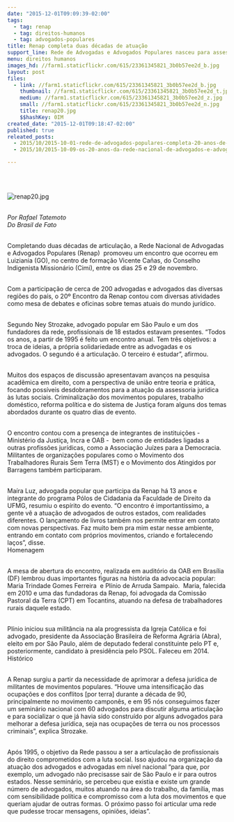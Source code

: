 ```yaml
---
date: "2015-12-01T09:09:39-02:00"
tags:
  - tag: renap
  - tag: direitos-humanos
  - tag: advogados-populares
title: Renap completa duas décadas de atuação
support_line: Rede de Advogadas e Advogados Populares nasceu para assessorar movimentos populares.
menu: direitos humanos
images_hd: //farm1.staticflickr.com/615/23361345821_3b0b57ee2d_b.jpg
layout: post
files:
  - link: //farm1.staticflickr.com/615/23361345821_3b0b57ee2d_b.jpg
    thumbnail: //farm1.staticflickr.com/615/23361345821_3b0b57ee2d_t.jpg
    medium: //farm1.staticflickr.com/615/23361345821_3b0b57ee2d_z.jpg
    small: //farm1.staticflickr.com/615/23361345821_3b0b57ee2d_n.jpg
    title: renap20.jpg
    $$hashKey: 0IM
created_date: "2015-12-01T09:18:47-02:00"
published: true
releated_posts:
  - 2015/10/2015-10-01-rede-de-advogados-populares-completa-20-anos-de-historia.md
  - 2015/10/2015-10-09-os-20-anos-da-rede-nacional-de-advogados-e-advogadas-populares.md

---
```

<p>&nbsp;</p>

<p><br />
<img alt="renap20.jpg" src="//farm1.staticflickr.com/615/23361345821_3b0b57ee2d_b.jpg" /></p>

<p><br />
<em>Por Rafael Tatemoto<br />
Do Brasil de Fato</em></p>

<p><br />
Completando duas d&eacute;cadas de articula&ccedil;&atilde;o, a Rede Nacional de Advogadas e Advogados Populares (Renap) &nbsp;promoveu um encontro que ocorreu em Luiziania (GO), no centro de forma&ccedil;&atilde;o Vicente Ca&ntilde;as, do Conselho Indigenista Mission&aacute;rio (Cimi), entre os dias 25 e 29 de novembro.&nbsp;</p>

<p><br />
Com a participa&ccedil;&atilde;o de cerca de 200 advogadas e advogados das diversas regi&otilde;es do pa&iacute;s, o 20&ordm; Encontro da Renap contou com diversas atividades como mesa de debates e oficinas sobre temas atuais do mundo jur&iacute;dico.</p>

<p><br />
Segundo Ney Strozake, advogado popular em S&atilde;o Paulo e um dos fundadores da rede, profissionais de 18 estados estavam presentes. &ldquo;Todos os anos, a partir de 1995 &eacute; feito um encontro anual. Tem tr&ecirc;s objetivos: a troca de ideias, a pr&oacute;pria solidariedade entre as advogadas e os advogados. O segundo &eacute; a articula&ccedil;&atilde;o. O terceiro &eacute; estudar&rdquo;, afirmou.</p>

<p><br />
Muitos dos espa&ccedil;os de discuss&atilde;o apresentavam avan&ccedil;os na pesquisa acad&ecirc;mica em direito, com a perspectiva de uni&atilde;o entre teoria e pr&aacute;tica, focando poss&iacute;veis desdobramentos para a atua&ccedil;&atilde;o da assessoria jur&iacute;dica &agrave;s lutas sociais. Criminaliza&ccedil;&atilde;o dos movimentos populares, trabalho dom&eacute;stico, reforma pol&iacute;tica e do sistema de Justi&ccedil;a foram alguns dos temas abordados durante os quatro dias de evento.&nbsp;</p>

<p><br />
O encontro contou com a presen&ccedil;a de integrantes de institui&ccedil;&otilde;es - Minist&eacute;rio da Justi&ccedil;a, Incra e OAB - &nbsp;bem como de entidades ligadas a outras profiss&otilde;es jur&iacute;dicas, como a Associa&ccedil;&atilde;o Ju&iacute;zes para a Democracia. Militantes de organiza&ccedil;&otilde;es populares como o Movimento dos Trabalhadores Rurais Sem Terra (MST) e o Movimento dos Atingidos por Barragens tamb&eacute;m participaram.</p>

<p><br />
Ma&iacute;ra Luz, advogada popular que participa da Renap h&aacute; 13 anos e integrante do programa P&oacute;los de Cidadania da Faculdade de Direito da UFMG, resumiu o esp&iacute;rito do evento. &ldquo;O encontro &eacute; important&iacute;ssimo, a gente v&ecirc; a atua&ccedil;&atilde;o de advogados de outros estados, com realidades diferentes. O lan&ccedil;amento de livros tamb&eacute;m nos permite entrar em contato com novas perspectivas. Faz muito bem pra mim estar nesse ambiente, entrando em contato com pr&oacute;prios movimentos, criando e fortalecendo la&ccedil;os&rdquo;, disse.<br />
Homenagem&nbsp;</p>

<p><br />
A mesa de abertura do encontro, realizada em audit&oacute;rio da OAB em Bras&iacute;lia (DF) lembrou duas importantes figuras na hist&oacute;ria da advocacia popular: Maria Trindade Gomes Ferreira &nbsp;e Pl&iacute;nio de Arruda Sampaio. &nbsp;Maria, falecida em 2010 e uma das fundadoras da Renap, foi advogada da Comiss&atilde;o Pastoral da Terra (CPT) em Tocantins, atuando na defesa de trabalhadores rurais daquele estado.&nbsp;</p>

<p><br />
Pl&iacute;nio iniciou sua milit&acirc;ncia na ala progressista da Igreja Cat&oacute;lica e foi advogado, presidente da Associa&ccedil;&atilde;o Brasileira de Reforma Agr&aacute;ria (Abra), eleito em por S&atilde;o Paulo, al&eacute;m de deputado federal constituinte pelo PT e, posteriormente, candidato &agrave; presid&ecirc;ncia pelo PSOL. Faleceu em 2014.<br />
Hist&oacute;rico</p>

<p><br />
A Renap surgiu a partir da necessidade de aprimorar a defesa jur&iacute;dica de militantes de movimentos populares. &ldquo;Houve uma intensifica&ccedil;&atilde;o das ocupa&ccedil;&otilde;es e dos conflitos [por terra] durante a d&eacute;cada de 90, principalmente no movimento campon&ecirc;s, e em 95 n&oacute;s conseguimos fazer um semin&aacute;rio nacional com 60 advogados para discutir alguma articula&ccedil;&atilde;o e para socializar o que j&aacute; havia sido constru&iacute;do por alguns advogados para melhorar a defesa jur&iacute;dica, seja nas ocupa&ccedil;&otilde;es de terra ou nos processos criminais&rdquo;, explica Strozake.</p>

<p><br />
Ap&oacute;s 1995, o objetivo da Rede passou a ser a articula&ccedil;&atilde;o de profissionais do direito comprometidos com a luta social. Isso ajudou na organiza&ccedil;&atilde;o da atua&ccedil;&atilde;o dos advogados e advogadas em n&iacute;vel nacional &ldquo;para que, por exemplo, um advogado n&atilde;o precisasse sair de S&atilde;o Paulo e ir para outros estados. Nesse semin&aacute;rio, se percebeu que existia e existe um grande n&uacute;mero de advogados, muitos atuando na &aacute;rea do trabalho, da fam&iacute;lia, mas com sensibilidade pol&iacute;tica e compromisso com a luta dos movimentos e que queriam ajudar de outras formas. O pr&oacute;ximo passo foi articular uma rede que pudesse trocar mensagens, opini&otilde;es, ideias&rdquo;.</p>
